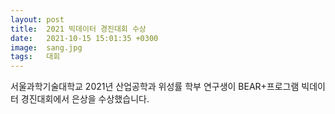 ```yaml
---
layout: post
title:  2021 빅데이터 경진대회 수상
date:   2021-10-15 15:01:35 +0300
image:  sang.jpg
tags:   대회
---
```



서울과학기술대학교 2021년 산업공학과 위성률 학부 연구생이 BEAR+프로그램 빅데이터 경진대회에서 은상을 수상했습니다.
